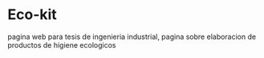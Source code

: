 # Eco-kit
pagina web para tesis de ingenieria industrial, pagina sobre elaboracion de productos de higiene ecologicos
